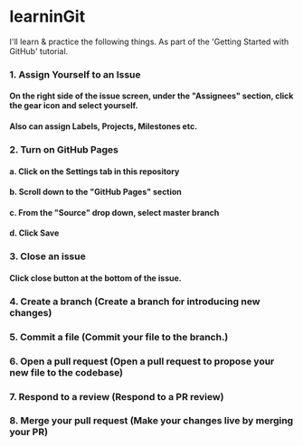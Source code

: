 # learninGit
I'll learn & practice the following things. As part of the 'Getting Started with GitHub' tutorial.

### 1. Assign Yourself to an Issue
#### On the right side of the issue screen, under the "Assignees" section, click the gear icon and select yourself.
#### Also can assign Labels, Projects, Milestones etc.

### 2. Turn on GitHub Pages
#### a. Click on the Settings tab in this repository
#### b. Scroll down to the "GitHub Pages" section
#### c. From the "Source" drop down, select master branch
#### d. Click Save

### 3. Close an issue
#### Click close button at the bottom of the issue.

### 4. Create a branch (Create a branch for introducing new changes)
#### 

### 5. Commit a file (Commit your file to the branch.)
#### 

### 6. Open a pull request (Open a pull request to propose your new file to the codebase)
#### 

### 7. Respond to a review (Respond to a PR review)
#### 

### 8. Merge your pull request (Make your changes live by merging your PR)
#### 
